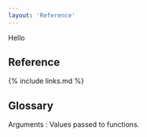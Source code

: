 ```yaml
---
layout: 'Reference'
---
```


Hello 
## Reference

{% include links.md %}

## Glossary

Arguments
:     Values passed to functions.
